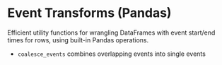 # Event Transforms (Pandas)

Efficient utility functions for wrangling DataFrames with event start/end times for rows, using built-in Pandas operations.

- ``coalesce_events`` combines overlapping events into single events